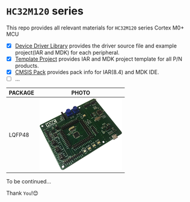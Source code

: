 # `HC32M120` series
This repo provides all relevant materials for `HC32M120` series Cortex M0+ MCU

- [x] [Device Driver Library](https://github.com/hdscmcu/hc32m120/tree/master/DeviceDriverLibrary)
 provides the driver source file and example project(IAR and MDK) for each peripheral.
- [x] [Template Project](https://github.com/hdscmcu/hc32m120/tree/master/TemplateProject) provides IAR and MDK project template for all P/N products.
- [x] [CMSIS Pack](https://github.com/hdscmcu/hc32m120/tree/master/CMSISPack) provides pack info for IAR(8.4) and MDK IDE.
- [ ] ...

|PACKAGE|PHOTO|
|--|-|
|LQFP48|[![](https://github.com/levizh/images/blob/master/HC32M120_STK_48_logo.png "STK_HC32M120_LQFP48_050")](https://github.com/hdscmcu/hc32m120/)


To be continued...

Thank `You`!:blush:
